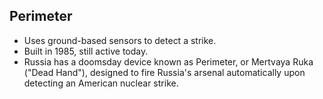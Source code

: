 Perimeter
---------

* Uses ground-based sensors to detect a strike.
* Built in 1985, still active today.
* Russia has a doomsday device known as Perimeter, or Mertvaya Ruka ("Dead Hand"), designed to fire Russia's arsenal automatically upon detecting an American nuclear strike.
